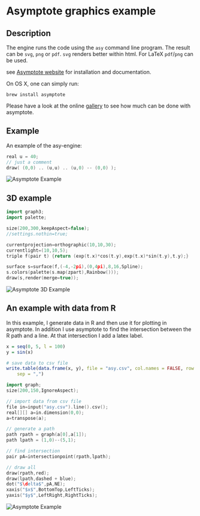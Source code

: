 # Asymptote graphics example



## Description

The engine runs the code using the `asy` command line program. The result can be `svg`, `png` or `pdf`. `svg` renders better within html. For LaTeX `pdf`/`png` can be used.

see [Asymptote website](http://asymptote.sourceforge.net/) for installation and documentation.

On OS X, one can simply run:

    brew install asymptote

Please have a look at the online [gallery](http://asymptote.sourceforge.net/gallery/index.html) to see how much can be done with asymptote.

## Example

An example of the asy-engine:



```cpp
real u = 40;
// just a comment
draw( (0,0) .. (u,u) .. (u,0) -- (0,0) );
```


![Asymptote Example](https://db.yihui.org/knitr-examples/figure/093-knitr-asy-asy-simple-ex-1.svg)


## 3D example



```cpp
import graph3;
import palette;

size(200,300,keepAspect=false);
//settings.nothin=true;

currentprojection=orthographic(10,10,30);
currentlight=(10,10,5);
triple f(pair t) {return (exp(t.x)*cos(t.y),exp(t.x)*sin(t.y),t.y);}

surface s=surface(f,(-4,-2pi),(0,4pi),8,16,Spline);
s.colors(palette(s.map(zpart),Rainbow()));
draw(s,render(merge=true));
```


![Asymptote 3D Example](https://db.yihui.org/knitr-examples/figure/093-knitr-asy-asy-3d-ex-1.png)


## An example with data from R

In this example, I  generate data in R and then use it for plotting in asymptote. In addition I use asymptote to find the intersection between the R path and a line. At that intersection I add a latex label.


```r
x = seq(0, 5, l = 100)
y = sin(x)

# save data to csv file
write.table(data.frame(x, y), file = "asy.csv", col.names = FALSE, row.names = FALSE, 
    sep = ",")
```


```cpp
import graph;
size(200,150,IgnoreAspect);

// import data from csv file
file in=input("asy.csv").line().csv();
real[][] a=in.dimension(0,0);
a=transpose(a);

// generate a path
path rpath = graph(a[0],a[1]);
path lpath = (1,0)--(5,1);

// find intersection
pair pA=intersectionpoint(rpath,lpath);

// draw all
draw(rpath,red);
draw(lpath,dashed + blue);
dot("$\delta$",pA,NE);
xaxis("$x$",BottomTop,LeftTicks);
yaxis("$y$",LeftRight,RightTicks);
```


![Asymptote Example](https://db.yihui.org/knitr-examples/figure/093-knitr-asy-asy-ex-1.svg)


